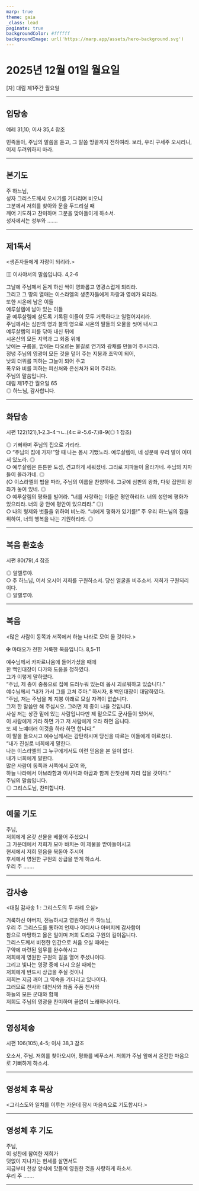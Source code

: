 ```yaml
---
marp: true
theme: gaia
_class: lead
paginate: true
backgroundColor: #ffffff
backgroundImage: url('https://marp.app/assets/hero-background.svg')
---
```


# 2025년 12월 01일 월요일

[자] 대림 제1주간 월요일  




---

## 입당송

예레 31,10; 이사 35,4 참조

민족들아, 주님의 말씀을 듣고, 그 말씀 땅끝까지 전하여라. 보라, 우리 구세주 오시리니, 이제 두려워하지 마라.  
  


---

## 본기도

주 하느님,  
성자 그리스도께서 오시기를 기다리며 비오니  
그분께서 저희를 찾아와 문을 두드리실 때  
깨어 기도하고 찬미하며 그분을 맞아들이게 하소서.  
성자께서는 성부와 …….  
  


---

## 제1독서

<생존자들에게 자랑이 되리라.>

▥ 이사야서의 말씀입니다. 4,2-6

그날에 주님께서 돋게 하신 싹이 영화롭고 영광스럽게 되리라.  
그리고 그 땅의 열매는 이스라엘의 생존자들에게 자랑과 영예가 되리라.  
또한 시온에 남은 이들  
예루살렘에 남아 있는 이들  
곧 예루살렘에 살도록 기록된 이들이 모두 거룩하다고 일컬어지리라.  
주님께서는 심판의 영과 불의 영으로 시온의 딸들의 오물을 씻어 내시고  
예루살렘의 피를 닦아 내신 뒤에  
시온산의 모든 지역과 그 회중 위에  
낮에는 구름을, 밤에는 타오르는 불길로 연기와 광채를 만들어 주시리라.  
정녕 주님의 영광이 모든 것을 덮어 주는 지붕과 초막이 되어,  
낮의 더위를 피하는 그늘이 되어 주고  
폭우와 비를 피하는 피신처와 은신처가 되어 주리라.  
주님의 말씀입니다.  
대림 제1주간 월요일 65  
◎ 하느님, 감사합니다.  
  


---

## 화답송

시편 122(121),1-2.3-4ㄱㄴ.(4ㄷㄹ-5.6-7.)8-9(◎ 1 참조)

◎ 기뻐하며 주님의 집으로 가리라.  
○ “주님의 집에 가자!”할 때 나는 몹시 기뻤노라. 예루살렘아, 네 성문에 우리 발이 이미 서 있노라. ◎  
○ 예루살렘은 튼튼한 도성, 견고하게 세워졌네. 그리로 지파들이 올라가네. 주님의 지파들이 올라가네. ◎  
(○ 이스라엘의 법을 따라, 주님의 이름을 찬양하네. 그곳에 심판의 왕좌, 다윗 집안의 왕좌가 놓여 있네. ◎  
○ 예루살렘의 평화를 빌어라. “너를 사랑하는 이들은 평안하리라. 너의 성안에 평화가 있으리라. 너의 궁 안에 평안이 있으리라.” ◎)  
○ 나의 형제와 벗들을 위하여 비노라. “너에게 평화가 있기를!” 주 우리 하느님의 집을 위하여, 너의 행복을 나는 기원하리라. ◎  
  


---

## 복음 환호송

시편 80(79),4 참조

◎ 알렐루야.  
○ 주 하느님, 어서 오시어 저희를 구원하소서. 당신 얼굴을 비추소서. 저희가 구원되리이다.  
◎ 알렐루야.  
  


---

## 복음

<많은 사람이 동쪽과 서쪽에서 하늘 나라로 모여 올 것이다.>

✠ 마태오가 전한 거룩한 복음입니다. 8,5-11

예수님께서 카파르나움에 들어가셨을 때에  
한 백인대장이 다가와 도움을 청하였다.  
그가 이렇게 말하였다.  
“주님, 제 종이 중풍으로 집에 드러누워 있는데 몹시 괴로워하고 있습니다.”  
예수님께서 “내가 가서 그를 고쳐 주마.” 하시자, 8 백인대장이 대답하였다.  
“주님, 저는 주님을 제 지붕 아래로 모실 자격이 없습니다.  
그저 한 말씀만 해 주십시오. 그러면 제 종이 나을 것입니다.  
사실 저는 상관 밑에 있는 사람입니다만 제 밑으로도 군사들이 있어서,  
이 사람에게 가라 하면 가고 저 사람에게 오라 하면 옵니다.  
또 제 노예더러 이것을 하라 하면 합니다.”  
이 말을 들으시고 예수님께서는 감탄하시며 당신을 따르는 이들에게 이르셨다.  
“내가 진실로 너희에게 말한다.  
나는 이스라엘의 그 누구에게서도 이런 믿음을 본 일이 없다.  
내가 너희에게 말한다.  
많은 사람이 동쪽과 서쪽에서 모여 와,  
하늘 나라에서 아브라함과 이사악과 야곱과 함께 잔칫상에 자리 잡을 것이다.”  
주님의 말씀입니다.  
◎ 그리스도님, 찬미합니다.  
  


---

## 예물 기도

주님,  
저희에게 온갖 선물을 베풀어 주셨으니  
그 가운데에서 저희가 모아 바치는 이 제물을 받아들이시고  
현세에서 저희 믿음을 북돋아 주시어  
후세에서 영원한 구원의 상급을 받게 하소서.  
우리 주 …….  
  


---

## 감사송

<대림 감사송 1 : 그리스도의 두 차례 오심>

거룩하신 아버지, 전능하시고 영원하신 주 하느님,  
우리 주 그리스도를 통하여 언제나 어디서나 아버지께 감사함이  
참으로 마땅하고 옳은 일이며 저희 도리요 구원의 길이옵니다.  
그리스도께서 비천한 인간으로 처음 오실 때에는  
구약에 마련된 임무를 완수하시고  
저희에게 영원한 구원의 길을 열어 주셨나이다.  
그리고 빛나는 영광 중에 다시 오실 때에는  
저희에게 반드시 상급을 주실 것이니  
저희는 지금 깨어 그 약속을 기다리고 있나이다.  
그러므로 천사와 대천사와 좌품 주품 천사와  
하늘의 모든 군대와 함께  
저희도 주님의 영광을 찬미하며 끝없이 노래하나이다.  
  


---

## 영성체송

시편 106(105),4-5; 이사 38,3 참조

오소서, 주님. 저희를 찾아오시어, 평화를 베푸소서. 저희가 주님 앞에서 온전한 마음으로 기뻐하게 하소서.  
  


---

## 영성체 후 묵상

<그리스도와 일치를 이루는 가운데 잠시 마음속으로 기도합시다.>  


---

## 영성체 후 기도

주님,  
이 성찬에 참여한 저희가  
덧없이 지나가는 현세를 살면서도  
지금부터 천상 양식에 맛들여 영원한 것을 사랑하게 하소서.  
우리 주 …….  
  


---